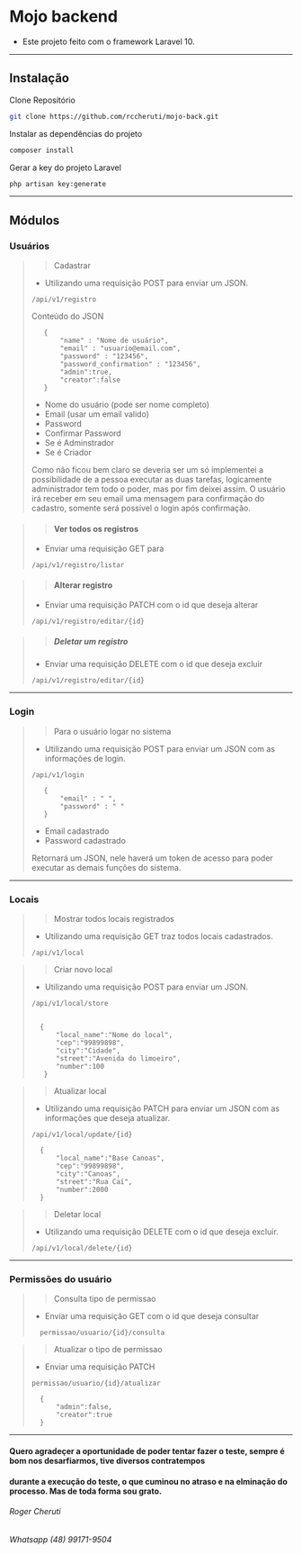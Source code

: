 # Mojo backend

- Este projeto feito com o framework Laravel 10.

***

## Instalação

Clone Repositório

```sh
git clone https://github.com/rccheruti/mojo-back.git
```

Instalar as dependências do projeto

```sh
composer install
```

Gerar a key do projeto Laravel

```sh
php artisan key:generate
```
***

## Módulos

### Usuários

>> Cadastrar
> - Utilizando uma requisição POST para enviar um JSON.
>
>```dosini
> /api/v1/registro
>```
>
>Conteúdo do JSON
>
>```dosini
>    {
>        "name" : "Nome de usuário",
>        "email" : "usuario@email.com",
>        "password" : "123456",
>        "password_confirmation" : "123456",
>        "admin":true,
>        "creator":false
>    }
>```
>
>- Nome do usuário (pode ser nome completo)
>- Email (usar um email valido)
>- Password
>- Confirmar Password
>- Se é Adminstrador
>- Se é Criador
>
> Como não ficou bem claro se deveria ser um só implementei a possibilidade de a pessoa executar as duas tarefas, logicamente administrador tem todo o poder, mas por fim deixei assim.
> O usuário irá receber em seu email uma mensagem para confirmação do cadastro,
> somente será possível o login após confirmação.

>> #### Ver todos os registros
> 
> - Enviar uma requisição GET para
> ```dosini
> /api/v1/registro/listar
>```

>> #### Alterar registro
> 
> - Enviar uma requisição PATCH com o id que deseja alterar
> ```dosini
> /api/v1/registro/editar/{id}
>```


>> ##### Deletar um registro
> 
>  - Enviar uma requisição DELETE com o id que deseja excluir
> ```dosini
> /api/v1/registro/editar/{id}
>```

***
### Login
>
>> Para o usuário logar no sistema
> - Utilizando uma requisição POST para enviar um JSON com as informações de login.
>
>```dosini
> /api/v1/login
>```
>
>```dosini
>    {
>        "email" : " ",
>        "password" : " "        
>    }
>```
>
> - Email cadastrado
> - Password cadastrado
>
> Retornará um JSON, nele haverá um token de acesso para poder executar as demais funções do sistema.
> 

***

### Locais
> 
> > Mostrar todos locais registrados
> - Utilizando uma requisição GET traz todos locais cadastrados.
>
>```dosini
> /api/v1/local
>```

>> Criar novo local
> - Utilizando uma requisição POST para enviar um JSON.
>
>```dosini
> /api/v1/local/store
>```
>
>``` dosini
>
>   {
>       "local_name":"Nome do local",
>       "cep":"99899898",
>       "city":"Cidade",
>       "street":"Avenida do limoeiro",
>       "number":100
>    }
>```

>> Atualizar local
> - Utilizando uma requisição PATCH para enviar um JSON com as informações que deseja atualizar.
>
>```dosini
> /api/v1/local/update/{id}
>```
>
>```dosini
>   {
>       "local_name":"Base Canoas",
>       "cep":"99899898",
>       "city":"Canoas",
>       "street":"Rua Caí",
>       "number":2000
>   }
>```
>

>> Deletar local
> - Utilizando uma requisição DELETE com o id que deseja excluir.
>
>```dosini
> /api/v1/local/delete/{id}
>```
>

***

### Permissões do usuário

>> Consulta tipo de permissao
> 
> - Enviar uma requisição GET com o id que deseja consultar
> ```dosini
>   permissao/usuario/{id}/consulta
>```
> 

>> Atualizar o tipo de permissao
> 
> - Enviar uma requisição PATCH
> 
>```dosini
> permissao/usuario/{id}/atualizar
>```
>
>```dosini
>   {
>       "admin":false,
>       "creator":true
>   }
>```
>

***
#### Quero agradeçer a oportunidade de poder tentar fazer o teste, sempre é bom nos desarfiarmos, tive diversos contratempos
#### durante a execução do teste, o que cuminou no atraso e na elminação do processo. Mas de toda forma sou grato.

###### Roger Cheruti 
###### Whatsapp (48) 99171-9504
